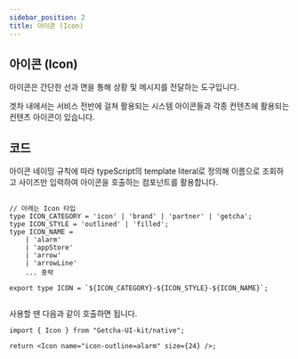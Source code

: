 ```yaml
---
sidebar_position: 2
title: 아이콘 (Icon)
---
```


## 아이콘 (Icon)

아이콘은 간단한 선과 면을 통해 상황 및 메시지를 전달하는 도구입니다.

겟차 내에서는 서비스 전반에 걸쳐 활용되는 시스템 아이콘들과 각종 컨텐츠에 활용되는 컨텐츠 아이콘이 있습니다.

## 코드

아이콘 네이밍 규칙에 따라 typeScript의 template literal로 정의해 이름으로 조회하고 사이즈만 입력하여 아이콘을 호출하는 컴포넌트를 활용합니다.

```tsx

// 아래는 Icon 타입
type ICON_CATEGORY = 'icon' | 'brand' | 'partner' | 'getcha';
type ICON_STYLE = 'outlined' | 'filled';
type ICON_NAME =
	| 'alarm'
	| 'appStore'
	| 'arrow'
	| 'arrowLine'
    ... 중략

export type ICON = `${ICON_CATEGORY}-${ICON_STYLE}-${ICON_NAME}`;


```

사용할 땐 다음과 같이 호출하면 됩니다.

```tsx
import { Icon } from "Getcha-UI-kit/native";

return <Icon name="icon-outline=alarm" size={24} />;
```
